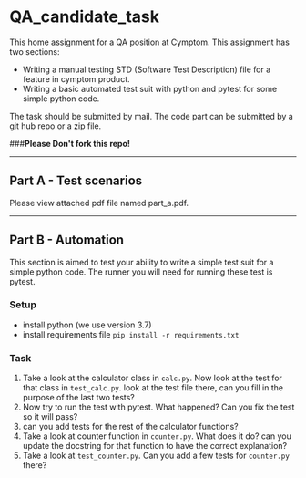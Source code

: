 # QA_candidate_task
This home assignment for a QA position at Cymptom.
This assignment has two sections:
* Writing a manual testing STD (Software Test Description) file for a feature in cymptom product.
* Writing a basic automated test suit with python and pytest for some simple python code.

The task should be submitted by mail. The code part can be submitted by a git hub repo or a zip file.

###**Please Don't fork this repo!**

---

## Part A - Test scenarios
Please view attached pdf file named part_a.pdf.

---

## Part B - Automation
This section is aimed to test your ability to write a simple test suit for a simple python code.
The runner you will need for running these test is pytest.

### Setup
* install python (we use version 3.7)
* install requirements file `pip install -r requirements.txt`

### Task

1) Take a look at the calculator class in `calc.py`. Now look at the test for that class in `test_calc.py`.
look at the test file there, can you fill in the purpose of the last two tests?
2) Now try to run the test with pytest. What happened? Can you fix the test so it will pass?
3) can you add tests for the rest of the calculator functions?
5) Take a look at counter function in `counter.py`.
What does it do? can you update the docstring for that function to have the correct explanation?
6) Take a look at `test_counter.py`. Can you add a few tests for `counter.py` there?



